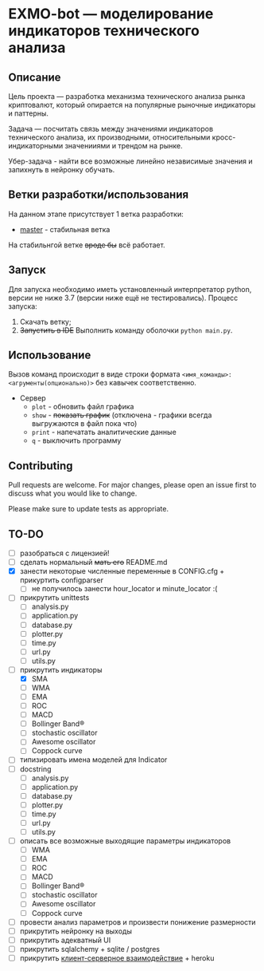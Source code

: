 # EXMO-bot — моделирование индикаторов технического анализа
## Описание
Цель проекта — разработка механизма технического анализа рынка криптовалют, который опирается на 
популярные рыночные индикаторы и паттерны.

Задача — посчитать связь между значениями индикаторов технического анализа, их производными, относительными кросс-индикаторными значенииями и трендом на рынке.

Убер-задача - найти все возможные линейно независимые значения и запихнуть в нейронку обучать.
## Ветки разработки/использования
На данном этапе присутствует 1 ветка разработки:
- [master](https://github.com/omelched/exmo-bot/tree/master) - стабильная ветка

На стабильнгой ветке ~~вроде бы~~ всё работает.
## Запуск
Для запуска необходимо иметь установленный интерпретатор python, версии не ниже 3.7 (версии ниже ещё не тестировались).
Процесс запуска:
1.  Скачать ветку;
2.  ~~Запустить в IDE~~ Выполнить команду оболочки `python main.py`.
## Использование
Вызов команд происходит в виде строки формата `<имя_команды>:<агрументы(опционально)>` без кавычек соответственно.
- Сервер
  - `plot` - обновить файл графика
  - `show` - ~~показать график~~ (отключена - графики всегда выгружаются в файл пока что)
  - `print` - напечатать аналитические данные
  - `q` - выключить программу
## Contributing
Pull requests are welcome. For major changes, please open an issue first to discuss what you would like to change.

Please make sure to update tests as appropriate.

## TO-DO
- [ ] разобраться с лицензией!
- [ ] сделать нормальный ~~мать его~~ README.md
- [x] занести некоторые численные переменные в CONFIG.cfg + прикуртить configparser
    - [ ] не получилось занести hour_locator и minute_locator :(
- [ ] прикрутить unittests
  - [ ] analysis.py
  - [ ] application.py
  - [ ] database.py
  - [ ] plotter.py
  - [ ] time.py
  - [ ] url.py
  - [ ] utils.py
- [ ] прикрутить индикаторы
  - [x] SMA
  - [ ] WMA
  - [ ] EMA
  - [ ] ROC
  - [ ] MACD
  - [ ] Bollinger Band®
  - [ ] stochastic oscillator
  - [ ] Awesome oscillator
  - [ ] Coppock curve
- [ ] типизировать имена моделей для Indicator
- [ ] docstring
  - [ ] analysis.py
  - [ ] application.py
  - [ ] database.py
  - [ ] plotter.py
  - [ ] time.py
  - [ ] url.py
  - [ ] utils.py
- [ ] описать все возможные выходящие параметры индикаторов
  - [ ] WMA
  - [ ] EMA
  - [ ] ROC
  - [ ] MACD
  - [ ] Bollinger Band®
  - [ ] stochastic oscillator
  - [ ] Awesome oscillator
  - [ ] Coppock curve
- [ ] провести анализ параметров и произвести понижение размерности
- [ ] прикрутить нейронку на выходы
- [ ] прикрутить адекватный UI
- [ ] прикрутить sqlalchemy + sqlite / postgres
- [ ] прикрутить [клиент-серверное взаимодействие](https://github.com/omelched/client-server-unittest) + heroku  
